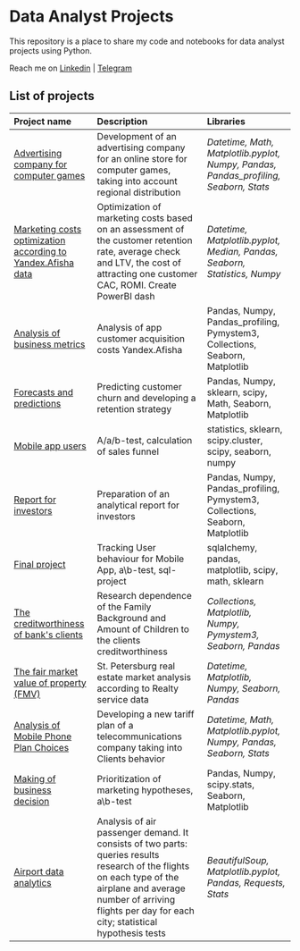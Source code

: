 # Data Analyst Projects

This repository is a place to share my code and notebooks for data analyst projects using Python.

Reach me on [Linkedin](www.linkedin.com/in/valentina-tikhova) | [Telegram](https://t.me/Tikhova_Valentina)


## List of projects

| Project name         | Description               | Libraries          |
| :------------------------| :--------------------- |:----------------------------------|
| [Advertising company for computer games](market_of_games)| Development of an advertising company for an online store for computer games, taking into account regional distribution| *Datetime, Math, Matplotlib.pyplot, Numpy, Pandas, Pandas_profiling, Seaborn, Stats*|
| [Marketing costs optimization according to Yandex.Afisha data](marketing_costs)| Optimization of marketing costs based on an assessment of the customer retention rate, average check and LTV, the cost of attracting one customer CAC, ROMI. Create PowerBI dash | *Datetime, Matplotlib.pyplot, Median, Pandas, Seaborn, Statistics, Numpy*|
|[Analysis of business metrics](analysis_of_bus_metrics)|Analysis of app customer acquisition costs Yandex.Afisha|Pandas, Numpy, Pandas_profiling, Pymystem3, Collections, Seaborn, Matplotlib|
|[Forecasts and predictions](forecasts_and_predictions)|Predicting customer churn and developing a retention strategy|Pandas, Numpy, sklearn, scipy, Math, Seaborn, Matplotlib|
|[Mobile app users](mobile_app_users)|A/a/b-test, calculation of sales funnel |statistics, sklearn, scipy.cluster, scipy, seaborn, numpy|
|[Report for investors](report_for_investors)|Preparation of an analytical report for investors|Pandas, Numpy, Pandas_profiling, Pymystem3, Collections, Seaborn, Matplotlib|
|[Final project](final_project)|Tracking User behaviour for Mobile App, a\b-test, sql-project|sqlalchemy, pandas, matplotlib, scipy, math, sklearn|
| [The creditworthiness of bank's clients](credit_score) | Research dependence of the Family Background and Amount of Children to the clients creditworthiness | *Collections, Matplotlib, Numpy, Pymystem3, Seaborn, Pandas*|
| [The fair market value of property (FMV)](market_price_of_object) | St. Petersburg real estate market analysis according to Realty service data | *Datetime, Matplotlib, Numpy, Seaborn, Pandas*|
| [Analysis of Mobile Phone Plan Choices](tariff_revenue)| Developing a new tariff plan of a telecommunications company taking into Clients behavior| *Datetime, Math, Matplotlib.pyplot, Numpy, Pandas, Seaborn, Stats*|
|[Making of business decision](making_of_bus_decision)|Prioritization of marketing hypotheses, a\b-test|Pandas, Numpy, scipy.stats, Seaborn, Matplotlib|
| [Airport data analytics](airports_analytics)| Analysis of air passenger demand. It consists of two parts: queries results research of the flights on each type of the airplane and average number of arriving flights per day for each city; statistical hypothesis tests| *BeautifulSoup, Matplotlib.pyplot, Pandas, Requests, Stats*|
